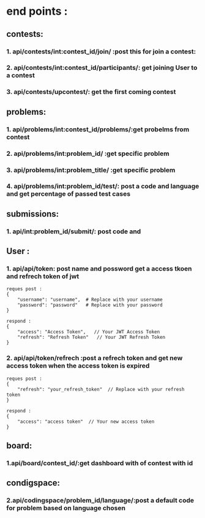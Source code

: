 # end points :
## contests:
### 1. api/contests/int:contest_id/join/ :post this for join a contest:

### 2. api/contests/int:contest_id/participants/: get joining User to a contest
### 3. api/contests/upcontest/: get the first coming contest 

## problems:
### 1. api/problems/int:contest_id/problems/:get probelms from contest
### 2. api/problems/int:problem_id/ :get specific  problem
### 3. api/problems/int:problem_title/ :get specific  problem

### 4. api/problems/int:problem_id/test/: post a code and language and get  percentage of passed test cases 


## submissions: 
### 1. api/int:problem_id/submit/: post code and  


## User :
### 1. api/api/token: post name and possword get a access tkoen and refrech token of jwt 
```
reques post :
{
    "username": "username",  # Replace with your username
    "password": "password"   # Replace with your password
}

respond :
{
    "access": "Access Token",   // Your JWT Access Token
    "refresh": "Refresh Token"   // Your JWT Refresh Token
}
```
### 2. api/api/token/refrech :post a refrech token and get new access token when the access token is expired 

```
reques post :
{
    "refresh": "your_refresh_token"  // Replace with your refresh token
}

respond :
{
    "access": "access token"  // Your new access token
}
```
## board:
### 1.api/board/contest_id/:get dashboard with of contest with id

## condigspace:
### 2.api/codingspace/problem_id/language/:post a default code for problem based on language chosen  